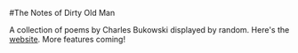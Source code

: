 #The Notes of Dirty Old Man

A collection of poems by Charles Bukowski displayed by random.
Here's the [website](https://jahgath.github.io/bukowski-poems/).
More features coming!
